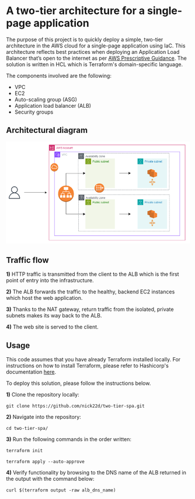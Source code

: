 # A two-tier architecture for a single-page application

The purpose of this project is to quickly deploy a simple, two-tier architecture in the AWS cloud for a single-page application using IaC. This architecture reflects best practices when deploying an Application Load Balancer that’s open to the internet as per [AWS Prescriptive Guidance](https://docs.aws.amazon.com/prescriptive-guidance/latest/load-balancer-stickiness/subnets-routing.html). The solution is written in HCL which is Terraform's domain-specific language.

The components involved are the following:

* VPC
* EC2
* Auto-scaling group (ASG)
* Application load balancer (ALB)
* Security groups

## Architectural diagram
![Diagram](images/diagram.png)

## Traffic flow

**1)** HTTP traffic is transmitted from the client to the ALB which is the first point of entry into the infrastructure.

**2)** The ALB forwards the traffic to the healthy, backend EC2 instances which host the web application.

**3)** Thanks to the NAT gateway, return traffic from the isolated, private subnets makes its way back to the ALB.

**4)** The web site is served to the client.


## Usage
This code assumes that you have already Terraform installed locally. For instructions on how to install Terraform, please refer to Hashicorp's documentation [here](https://developer.hashicorp.com/terraform/install).

To deploy this solution, please follow the instructions below.
  
**1)** Clone the repository locally:

```
git clone https://github.com/nick22d/two-tier-spa.git
```

**2)** Navigate into the repository:

```
cd two-tier-spa/
```

**3)** Run the following commands in the order written:

```
terraform init
```

```
terraform apply --auto-approve
```

**4)** Verify functionality by browsing to the DNS name of the ALB returned in the output with the command below:

```
curl $(terraform output -raw alb_dns_name)
```  
